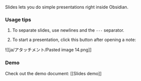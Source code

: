 Slides lets you do simple presentations right inside Obsidian.

### Usage tips

1. To separate slides, use newlines and the `---` separator.

2. To start a presentation, click this button after opening a note:

![[ja/アタッチメント/Pasted image 14.png]]

### Demo

Check out the demo document: [[Slides demo]]

